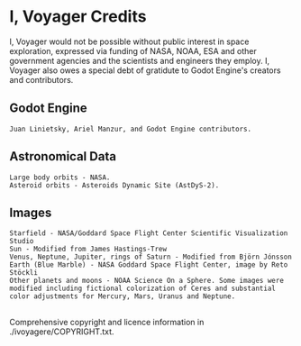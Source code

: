 # I, Voyager Credits

I, Voyager would not be possible without public interest in space exploration, expressed via funding of NASA, NOAA, ESA and other government agencies and the scientists and engineers they employ. I, Voyager also owes a special debt of gratidute to Godot Engine's creators and contributors. 

## Godot Engine
    Juan Linietsky, Ariel Manzur, and Godot Engine contributors.

## Astronomical Data
    Large body orbits - NASA.
    Asteroid orbits - Asteroids Dynamic Site (AstDyS-2).

## Images
    Starfield - NASA/Goddard Space Flight Center Scientific Visualization Studio
	Sun - Modified from James Hastings-Trew
	Venus, Neptune, Jupiter, rings of Saturn - Modified from Björn Jónsson
	Earth (Blue Marble) - NASA Goddard Space Flight Center, image by Reto Stöckli
	Other planets and moons - NOAA Science On a Sphere. Some images were modified including fictional colorization of Ceres and substantial color adjustments for Mercury, Mars, Uranus and Neptune. 

##
Comprehensive copyright and licence information in ./ivoyagere/COPYRIGHT.txt.


